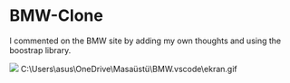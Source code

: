 <h1> BMW-Clone </h1>

I commented on the BMW site by adding my own thoughts and using the boostrap library.

![](ekran.gif)
C:\Users\asus\OneDrive\Masaüstü\BMW\.vscode\ekran.gif
